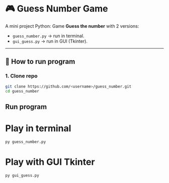 # 🎮 Guess Number Game

A mini project Python: Game **Guess the number** with 2 versions:
- `guess_number.py` → run in terminal.
- `gui_guess.py` → run in GUI (Tkinter).

---

## 🚀 How to run program

### 1. Clone repo
```bash
git clone https://github.com/<username>/guess_number.git
cd guess_number
```
## Run program
# Play in terminal
```bash
py guess_number.py
```
# Play with GUI Tkinter
```bash
py gui_guess.py
```

